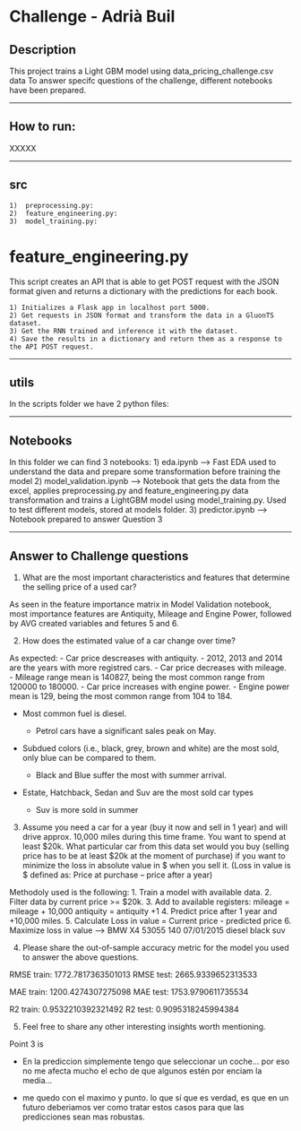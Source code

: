 # Challenge - Adrià Buil

## Description   
This project trains a Light GBM model using data_pricing_challenge.csv data
To answer specifc questions of the challenge, different notebooks have been prepared.

---------------------------------------------------------------------------------------------------------------------------------------------------------

## How to run:

XXXXX

---------------------------------------------------------------------------------------------------------------------------------------------------------

## src

	1)	preprocessing.py:
	2) 	feature_engineering.py:
	3)	model_training.py:


# feature_engineering.py


This script creates an API that is able to get POST request with the JSON format given and returns a dictionary with the predictions for each book.

	1) Initializes a Flask app in localhost port 5000.
	2) Get requests in JSON format and transform the data in a GluonTS dataset.
	3) Get the RNN trained and inference it with the dataset.
	4) Save the results in a dictionary and return them as a response to the API POST request.

---------------------------------------------------------------------------------------------------------------------------------------------------------


## utils

In the scripts folder we have 2 python files:



---------------------------------------------------------------------------------------------------------------

## Notebooks

In this folder we can find 3 notebooks:
	1) 	eda.ipynb --> Fast EDA used to understand the data and prepare some transformation before training the model
	2) model_validation.ipynb --> Notebook that gets the data from the excel, applies preprocessing.py and feature_engineering.py data transformation and trains a LightGBM model using model_training.py.
		Used to test different models, stored at models folder.
	3) predictor.ipynb --> Notebook prepared to answer Question 3


---------------------------------------------------------------------------------------------------------------

## Answer to Challenge questions

1) What are the most important characteristics and features that determine the selling price of a
used car?

As seen in the feature importance matrix in Model Validation notebook, most importance features are Antiquity, Mileage and Engine Power, followed by AVG created variables and fetures 5 and 6.

2) How does the estimated value of a car change over time?

As expected:
    - Car price descreases with antiquity.
        - 2012, 2013 and 2014 are the years with more registred cars.
    - Car price decreases with mileage.
        - Mileage range mean is 140827, being the most common range from 120000 to 180000.
    - Car price increases with engine power.
        - Engine power mean is 129, being the most common range from 104 to 184.

- Most common fuel is diesel.
    - Petrol cars have a significant sales peak on May.

- Subdued colors (i.e., black, grey, brown and white) are the most sold, only blue can be compared to them.
    - Black and Blue suffer the most with summer arrival.
        
- Estate, Hatchback, Sedan and Suv are the most sold car types
    - Suv is more sold in summer



3. Assume you need a car for a year (buy it now and sell in 1 year) and will drive approx. 10,000 miles during this time frame. You want to spend at least $20k.
What particular car from this data set would you buy (selling price has to be at least $20k at the moment of purchase) if you want to minimize the loss in absolute value in $ when you sell it. (Loss in value is $ defined as: Price at purchase – price after a year)

Methodoly used is the following:
	1. Train a model with available data.
	2. Filter data by current price >= $20k.
	3. Add to available registers:
		mileage = mileage + 10,000
		antiquity = antiquity +1
	4. Predict price after 1 year and +10,000 miles.
	5. Calculate Loss in value = Current price - predicted price
	6. Maximize loss in value --> BMW	X4	53055	140	07/01/2015	diesel	black	suv	

4. Please share the out-of-sample accuracy metric for the model you used to answer the above questions.

RMSE train: 1772.7817363501013
RMSE test: 2665.9339652313533

MAE train: 1200.4274307275098
MAE test: 1753.9790611735534

R2 train: 0.9532210392321492
R2 test: 0.9095318245994384

5. Feel free to share any other interesting insights worth mentioning.

Point 3 is 


- En la prediccion simplemente tengo que seleccionar un coche... por eso no me afecta mucho el echo de que algunos estén por enciam la media...

- me quedo con el maximo y punto. lo que sí que es verdad, es que en un futuro deberiamos ver como tratar estos casos para que las predicciones sean mas robustas.